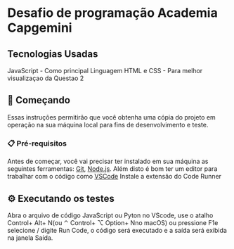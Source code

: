 # Desafio de programação Academia Capgemini 

## Tecnologias Usadas

JavaScript - Como principal Linguagem
HTML e CSS - Para melhor visualizaçao da Questao 2



## 🚀 Começando

Essas instruções permitirão que você obtenha uma cópia do projeto em operação na sua máquina local para fins de desenvolvimento e teste.


### 📋 Pré-requisitos

Antes de começar, você vai precisar ter instalado em sua máquina as seguintes ferramentas:
[Git](https://git-scm.com), [Node.js](https://nodejs.org/en/). 
Além disto é bom ter um editor para trabalhar com o código como [VSCode](https://code.visualstudio.com/) Instale a extensão do Code Runner



## ⚙️ Executando os testes



Abra o arquivo de código JavaScript ou Pyton no VScode, use o atalho Control+ Alt+ N(ou ⌃ Control+ ⌥ Option+ Nno macOS)
ou pressione F1e selecione / digite Run Code, o código será executado e a saída será exibida na janela Saída.







